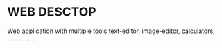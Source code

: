 # WEB DESCTOP

Web application with multiple tools
text-editor,
image-editor,
calculators,
................